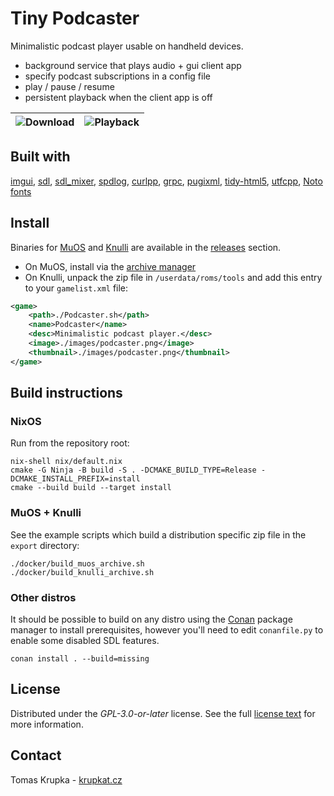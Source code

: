 # Tiny Podcaster

Minimalistic podcast player usable on handheld devices.
 - background service that plays audio + gui client app
 - specify podcast subscriptions in a config file
 - play / pause / resume
 - persistent playback when the client app is off

![Download](https://gist.githubusercontent.com/krupkat/2f44804c3e60d32ff247a1006738fd06/raw/a2dbc9b595fb23a46269d2a68f5bce95fd5805c6/screen1.png) | ![Playback](https://gist.githubusercontent.com/krupkat/2f44804c3e60d32ff247a1006738fd06/raw/a2dbc9b595fb23a46269d2a68f5bce95fd5805c6/screen2.png)
--- | ---

</div>

## Built with

[imgui](https://github.com/ocornut/imgui),
[sdl](https://github.com/libsdl-org/SDL),
[sdl_mixer](https://github.com/libsdl-org/SDL_mixer),
[spdlog](https://github.com/gabime/spdlog/),
[curlpp](https://github.com/jpbarrette/curlpp),
[grpc](https://grpc.io/),
[pugixml](https://github.com/zeux/pugixml),
[tidy-html5](https://github.com/htacg/tidy-html5),
[utfcpp](https://github.com/nemtrif/utfcpp),
[Noto fonts](https://fonts.google.com/noto)

## Install

Binaries for [MuOS](https://muos.dev/) and [Knulli](https://knulli.org/) are available in the [releases](https://github.com/krupkat/podcaster/releases) section.

 - On MuOS, install via the [archive manager](https://muos.dev/help/archive)
 - On Knulli, unpack the zip file in `/userdata/roms/tools` and add this entry to your `gamelist.xml` file:

```xml
<game>
	<path>./Podcaster.sh</path>
	<name>Podcaster</name>
	<desc>Minimalistic podcast player.</desc>
	<image>./images/podcaster.png</image>
	<thumbnail>./images/podcaster.png</thumbnail>
</game>
```

## Build instructions

### NixOS

Run from the repository root:

```
nix-shell nix/default.nix
cmake -G Ninja -B build -S . -DCMAKE_BUILD_TYPE=Release -DCMAKE_INSTALL_PREFIX=install
cmake --build build --target install
```

### MuOS + Knulli

See the example scripts which build a distribution specific zip file in the `export` directory:

```
./docker/build_muos_archive.sh
./docker/build_knulli_archive.sh
```

### Other distros

It should be possible to build on any distro using the [Conan](https://conan.io/) package manager to install prerequisites, however you'll need to edit `conanfile.py` to enable some disabled SDL features.

```
conan install . --build=missing
```

## License

Distributed under the *GPL-3.0-or-later* license. See the full [license text](https://github.com/krupkat/podcaster/blob/main/LICENSE) for more information.

## Contact

Tomas Krupka - [krupkat.cz](https://krupkat.cz)
